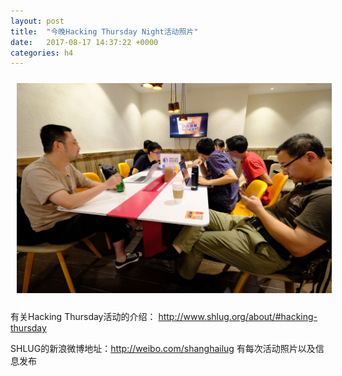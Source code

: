 ```yaml
---
layout: post
title:  "今晚Hacking Thursday Night活动照片"
date:   2017-08-17 14:37:22 +0000
categories: h4
---
```


[<img style='margin:10px;' src='https://raw.githubusercontent.com/shanghailug/res2017/master/h817.h4/h817_2043_0900+08.1920p.jpg'>](https://raw.githubusercontent.com/shanghailug/res2017/master/h817.h4/h817_2043_0900+08.JPG)

有关Hacking Thursday活动的介绍：
http://www.shlug.org/about/#hacking-thursday

SHLUG的新浪微博地址：http://weibo.com/shanghailug 有每次活动照片以及信息发布


